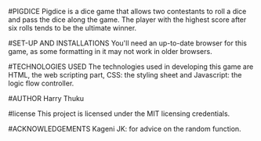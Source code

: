 #PIGDICE
Pigdice is a dice game that allows two contestants to roll a dice and pass the dice along the game. The player with the highest score after six rolls tends to be the ultimate winner.

#SET-UP AND INSTALLATIONS
You'll need an up-to-date browser for this game, as some formatting in it may not work in older browsers.

#TECHNOLOGIES USED
The technologies used in developing this game are HTML, the web scripting part, CSS: the styling sheet and Javascript: the logic flow controller.

#AUTHOR
Harry Thuku

#license
This project is licensed under the MIT licensing credentials.

#ACKNOWLEDGEMENTS
Kageni JK: for advice on the random function.
